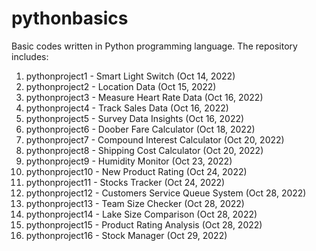 # pythonbasics

Basic codes written in Python programming language. The repository includes:

1. pythonproject1 - Smart Light Switch (Oct 14, 2022)
2. pythonproject2 - Location Data (Oct 15, 2022)
3. pythonproject3 - Measure Heart Rate Data (Oct 16, 2022)
4. pythonproject4 - Track Sales Data (Oct 16, 2022)
5. pythonproject5 - Survey Data Insights (Oct 16, 2022)
6. pythonproject6 - Doober Fare Calculator (Oct 18, 2022)
7. pythonproject7 - Compound Interest Calculator (Oct 20, 2022)
8. pythonproject8 - Shipping Cost Calculator (Oct 20, 2022)
9. pythonproject9 - Humidity Monitor (Oct 23, 2022)
10. pythonproject10 - New Product Rating (Oct 24, 2022)
11. pythonproject11 - Stocks Tracker (Oct 24, 2022)
12. pythonproject12 - Customers Service Queue System (Oct 28, 2022)
13. pythonproject13 - Team Size Checker (Oct 28, 2022)
14. pythonproject14 - Lake Size Comparison (Oct 28, 2022)
15. pythonproject15 - Product Rating Analysis (Oct 28, 2022)
16. pythonproject16 - Stock Manager (Oct 29, 2022)
